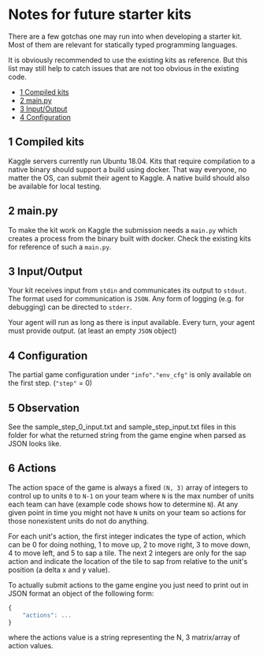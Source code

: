 # Notes for future starter kits

There are a few gotchas one may run into when developing a starter kit. Most of them are relevant for statically
typed programming languages.

It is obviously recommended to use the existing kits as reference. But this list may still help to catch issues that
are not too obvious in the existing code.

- [1 Compiled kits](#1-compiled-kits)
- [2 main.py](#2-mainpy)
- [3 Input/Output](#3-inputoutput)
- [4 Configuration](#4-configuration)

## 1 Compiled kits

Kaggle servers currently run Ubuntu 18.04. Kits that require compilation to a native binary should support a build
using docker. That way everyone, no matter the OS, can submit their agent to Kaggle.
A native build should also be available for local testing.

## 2 main.py

To make the kit work on Kaggle the submission needs a `main.py` which creates a process from the binary built with
docker. Check the existing kits for reference of such a `main.py`.

## 3 Input/Output

Your kit receives input from `stdin` and communicates its output to `stdout`. The format used for communication is `JSON`.
Any form of logging (e.g. for debugging) can be directed to `stderr`.

Your agent will run as long as there is input available.
Every turn, your agent must provide output. (at least an empty `JSON` object)

## 4 Configuration

The partial game configuration under `"info"."env_cfg"` is only available on the first step. (`"step"` = 0)

## 5 Observation

See the sample_step_0_input.txt and sample_step_input.txt files in this folder for what the returned string from the game engine when parsed as JSON looks like.

## 6 Actions

The action space of the game is always a fixed `(N, 3)` array of integers to control up to units `0` to `N-1` on your team where `N` is the max number of units each team can have (example code shows how to determine `N`). At any given point in time you might not have `N` units on your team so actions for those nonexistent units do not do anything.

For each unit's action, the first integer indicates the type of action, which can be 0 for doing nothing, 1 to move up, 2 to move right, 3 to move down, 4 to move left, and 5 to sap a tile. The next 2 integers are only for the sap action and indicate the location of the tile to sap from relative to the unit's position (a delta x and y value).

To actually submit actions to the game engine you just need to print out in JSON format an object of the following form:

```js
{
    "actions": ...
}
```

where the actions value is a string representing the N, 3 matrix/array of action values.